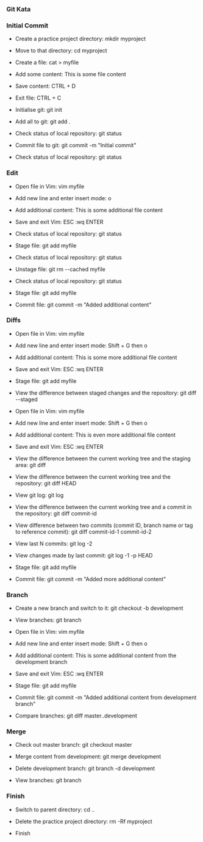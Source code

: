 ### Git Kata

### Initial Commit

- Create a practice project directory: mkdir myproject

- Move to that directory: cd myproject

- Create a file: cat > myfile

- Add some content: This is some file content

- Save content: CTRL + D

- Exit file: CTRL + C

- Initialise git: git init

- Add all to git: git add .

- Check status of local repository: git status

- Commit file to git: git commit -m "Initial commit"

- Check status of local repository: git status

### Edit 

- Open file in Vim: vim myfile

- Add new line and enter insert mode: o

- Add additional content: This is some additional file content

- Save and exit Vim: ESC :wq ENTER

- Check status of local repository: git status

- Stage file: git add myfile

- Check status of local repository: git status

- Unstage file: git rm --cached myfile

- Check status of local repository: git status

- Stage file: git add myfile

- Commit file: git commit -m "Added additional content"

### Diffs 

- Open file in Vim: vim myfile

- Add new line and enter insert mode: Shift + G then o

- Add additional content: This is some more additional file content

- Save and exit Vim: ESC :wq ENTER

- Stage file: git add myfile

- View the difference between staged changes and the repository: git diff --staged

- Open file in Vim: vim myfile

- Add new line and enter insert mode: Shift + G then o

- Add additional content: This is even more additional file content

- Save and exit Vim: ESC :wq ENTER

- View the difference between the current working tree and the staging area: git diff

- View the difference between the current working tree and the repository: git diff HEAD

- View git log: git log

- View the difference between the current working tree and a commit in the repository: git diff commit-id

- View difference between two commits (commit ID, branch name or tag to reference commit): git diff commit-id-1 commit-id-2

- View last N commits: git log -2

- View changes made by last commit: git log -1 -p HEAD 

- Stage file: git add myfile

- Commit file: git commit -m "Added more additional content"

### Branch

- Create a new branch and switch to it: git checkout -b development

- View branches: git branch

- Open file in Vim: vim myfile

- Add new line and enter insert mode: Shift + G then o

- Add additional content: This is some additional content from the development branch

- Save and exit Vim: ESC :wq ENTER

- Stage file: git add myfile

- Commit file: git commit -m "Added additional content from development branch"

- Compare branches: git diff master..development

### Merge

- Check out master branch: git checkout master

- Merge content from development: git merge development 

- Delete development branch: git branch -d development

- View branches: git branch

### Finish

- Switch to parent directory: cd ..

- Delete the practice project directory: rm -Rf myproject

- Finish

